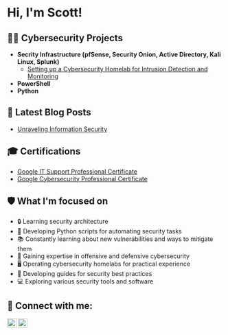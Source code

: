 <h1>Hi, I'm Scott! </h1>

<h2>👨‍💻 Cybersecurity Projects</h2>

- <b>Secrity Infrastructure (pfSense, Security Onion, Active Directory, Kali Linux, Splunk)</b>
  - [Setting up a Cybersecurity Homelab for Intrusion Detection and Monitoring](https://www.staticsquid.com/blog/setting-up-a-cybersecurity-homelab-for-intrusion-detection-and-monitoring)
- <b>PowerShell</b>  
- <b>Python</b>


<h2>📝 Latest Blog Posts</h2>

- [Unraveling Information Security](https://www.staticsquid.com/blog/unraveling-information-security)

## 🎓 Certifications

- [Google IT Support Professional Certificate](https://www.coursera.org/account/accomplishments/professional-cert/JB7AHWAEP7WZ)
- [Google Cybersecurity Professional Certificate](https://www.coursera.org/account/accomplishments/professional-cert/5BGHA2L3MVBE)

## 🛡️ What I'm focused on

- 🔒 Learning security architecture
- 🐍 Developing Python scripts for automating security tasks
- 📚 Constantly learning about new vulnerabilities and ways to mitigate them
- 🧠 Gaining expertise in offensive and defensive cybersecurity
- 🖥️ Operating cybersecurity homelabs for practical experience
- 📘 Developing guides for security best practices
- 💻 Exploring various security tools and software

<h2> 🤳 Connect with me:</h2>

[<img align="left" alt="JoshMadakor | LinkedIn" width="22px" src="https://cdn.jsdelivr.net/npm/simple-icons@v3/icons/linkedin.svg" />][linkedin]
[<img align="left" alt="JoshMadakor | Instagram" width="22px" src="https://cdn.jsdelivr.net/npm/simple-icons@v3/icons/instagram.svg" />][instagram]

[instagram]: https://www.instagram.com/scottlavares/
[linkedin]: https://www.linkedin.com/in/scottlavares/

<!--
**joshmadakor1/joshmadakor1** is a ✨ _special_ ✨ repository because its `README.md` (this file) appears on your GitHub profile.

Here are some ideas to get you started:

- 🔭 I’m currently working on ...
- 🌱 I’m currently learning ...
- 👯 I’m looking to collaborate on ...
- 🤔 I’m looking for help with ...
- 💬 Ask me about ...
- 📫 How to reach me: ...
- 😄 Pronouns: ...
- ⚡ Fun fact: ...
-->

